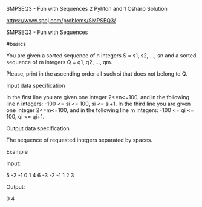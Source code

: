 SMPSEQ3 - Fun with Sequences 2 Pyhton and 1 Csharp Solution

https://www.spoj.com/problems/SMPSEQ3/

SMPSEQ3 - Fun with Sequences

#basics

You are given a sorted sequence of n integers S = s1, s2, ..., sn and a sorted sequence of m integers Q = q1, q2, ..., qm.

Please, print in the ascending order all such si that does not belong to Q.

Input data specification

In the first line you are given one integer 2<=n<=100, and in the following line n integers: -100 <= si <= 100, si <= si+1.
In the third line you are given one integer 2<=m<=100, and in the following line m integers: -100 <= qi <= 100, qi <= qi+1.

Output data specification

The sequence of requested integers separated by spaces.

Example

Input:

5
-2 -1 0 1 4
6
-3 -2 -1 1 2 3

Output:

0 4
